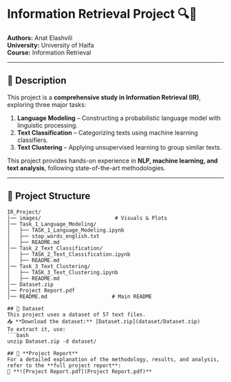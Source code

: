 # Information Retrieval Project 🔍📄  
**Authors:** Anat Elashvili  
**University:** University of Haifa  
**Course:** Information Retrieval  

---

## 📌 **Description**  
This project is a **comprehensive study in Information Retrieval (IR)**, exploring three major tasks:  
1. **Language Modeling** – Constructing a probabilistic language model with linguistic processing.  
2. **Text Classification** – Categorizing texts using machine learning classifiers.  
3. **Text Clustering** – Applying unsupervised learning to group similar texts.  

This project provides hands-on experience in **NLP, machine learning, and text analysis**, following state-of-the-art methodologies.

---

## 🎯 **Project Structure**  
```plaintext
IR_Project/
│── images/                        # Visuals & Plots
│── Task_1_Language_Modeling/      
│   ├── TASK_1_Language_Modeling.ipynb
│   ├── stop_words_english.txt
│   ├── README.md                  
│── Task_2_Text_Classification/    
│   ├── TASK_2_Text_Classification.ipynb
│   ├── README.md                  
│── Task_3_Text_Clustering/        
│   ├── TASK_3_Text_Clustering.ipynb
│   ├── README.md                  
│── Dataset.zip
│── Project Report.pdf
│── README.md                     # Main README

## 📂 Dataset
This project uses a dataset of 57 text files.  
📥 **Download the dataset:** [Dataset.zip](dataset/Dataset.zip)  
To extract it, use:  
```bash
unzip Dataset.zip -d dataset/

## 📑 **Project Report**  
For a detailed explanation of the methodology, results, and analysis, refer to the **full project report**:  
📄 **![Project Report.pdf](Project Report.pdf)**
